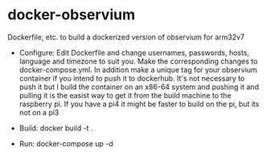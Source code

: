 # docker-observium
Dockerfile, etc. to build a dockerized version of observium for arm32v7

* Configure:
Edit Dockerfile and change usernames, passwords, hosts, language and timezone to suit you.  Make the corresponding changes to docker-compose.yml.  In addition make a unique tag for your observium container if you intend to push it to dockerhub.  It's not necessary to push it but I build the container on an x86-64 system and pushing it and pulling it is the easist way to get it from the build machine to the raspberry pi.  If you have a pi4 it might be faster to build on the pi, but its not on a pi3

* Build:
docker build -t <your tag> .

* Run:
docker-compose up -d 

